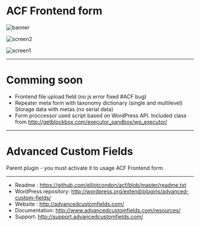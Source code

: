 # ACF Frontend form

![banner](https://github.com/dadmor/ACF_frontend_display/blob/master/banner-772x250.png)

![screen2](https://github.com/dadmor/ACF_frontend_display/blob/master/screenshot-2.png)

![screen1](https://github.com/dadmor/ACF_frontend_display/blob/master/screenshot-1.png)

-----------------------

# Comming soon

* Frontend file upload field (no js error fixed #ACF bug)
* Repeater meta form with taxonomy dictionary (single and multilevel) Storage data with metas (no serial data)
* Form proccessor used script based on WordPress API. Included class from http://getblockbox.com/executor_sandbox/wp_executor/

-----------------------

# Advanced Custom Fields

Parent plugin - you must activate it to usage ACF Frontend form.

-----------------------

* Readme : https://github.com/elliotcondon/acf/blob/master/readme.txt
* WordPress repository: http://wordpress.org/extend/plugins/advanced-custom-fields/
* Website : http://advancedcustomfields.com/
* Documentation: http://www.advancedcustomfields.com/resources/
* Support: http://support.advancedcustomfields.com/
